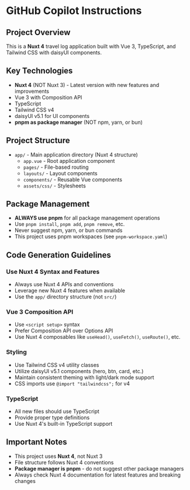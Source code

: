 # GitHub Copilot Instructions

## Project Overview

This is a **Nuxt 4** travel log application built with Vue 3, TypeScript, and Tailwind CSS with daisyUI components.

## Key Technologies

- **Nuxt 4** (NOT Nuxt 3) - Latest version with new features and improvements
- Vue 3 with Composition API
- TypeScript
- Tailwind CSS v4
- daisyUI v5.1 for UI components
- **pnpm as package manager** (NOT npm, yarn, or bun)

## Project Structure

- `app/` - Main application directory (Nuxt 4 structure)
  - `app.vue` - Root application component
  - `pages/` - File-based routing
  - `layouts/` - Layout components
  - `components/` - Reusable Vue components
  - `assets/css/` - Stylesheets

## Package Management

- **ALWAYS use pnpm** for all package management operations
- Use `pnpm install`, `pnpm add`, `pnpm remove`, etc.
- Never suggest npm, yarn, or bun commands
- This project uses pnpm workspaces (see `pnpm-workspace.yaml`)

## Code Generation Guidelines

### Use Nuxt 4 Syntax and Features

- Always use Nuxt 4 APIs and conventions
- Leverage new Nuxt 4 features when available
- Use the `app/` directory structure (not `src/`)

### Vue 3 Composition API

- Use `<script setup>` syntax
- Prefer Composition API over Options API
- Use Nuxt 4 composables like `useHead()`, `useFetch()`, `useRoute()`, etc.

### Styling

- Use Tailwind CSS v4 utility classes
- Utilize daisyUI v5.1 components (hero, btn, card, etc.)
- Maintain consistent theming with light/dark mode support
- CSS imports use `@import "tailwindcss";` for v4

### TypeScript

- All new files should use TypeScript
- Provide proper type definitions
- Use Nuxt 4's built-in TypeScript support

## Important Notes

- This project uses **Nuxt 4**, not Nuxt 3
- File structure follows Nuxt 4 conventions
- **Package manager is pnpm** - do not suggest other package managers
- Always check Nuxt 4 documentation for latest features and breaking changes
